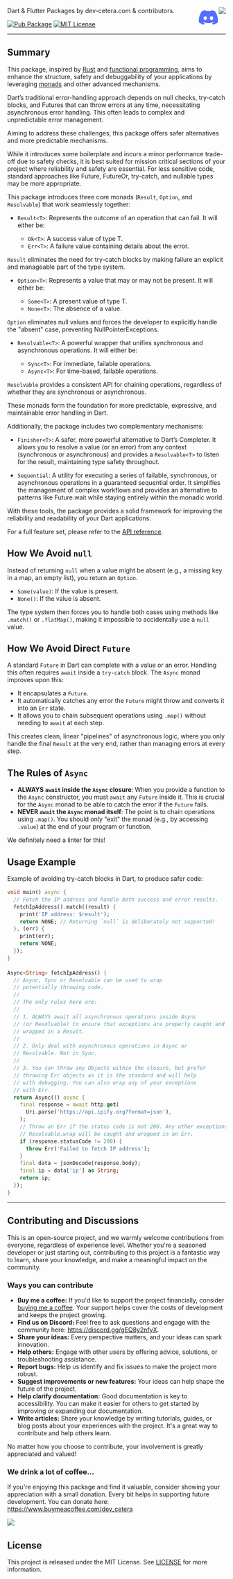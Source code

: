 <a href="https://www.buymeacoffee.com/dev_cetera" target="_blank"><img align="right" src="https://cdn.buymeacoffee.com/buttons/default-orange.png" height="48"></a>
<a href="https://discord.gg/gEQ8y2nfyX" target="_blank"><img align="right" src="https://raw.githubusercontent.com/dev-cetera/resources/refs/heads/main/assets/discord_icon/discord_icon.svg" height="48"></a>

Dart & Flutter Packages by dev-cetera.com & contributors.

[![Pub Package](https://img.shields.io/pub/v/df_safer_dart.svg)](https://pub.dev/packages/df_safer_dart)
[![MIT License](https://img.shields.io/badge/License-MIT-blue.svg)](https://raw.githubusercontent.com/dev-cetera/df_safer_dart/main/LICENSE)

---

## Summary

This package, inspired by [Rust](<https://en.wikipedia.org/wiki/Rust_(programming_language)>) and [functional programming](https://en.wikipedia.org/wiki/Functional_programming), aims to enhance the structure, safety and debuggability of your applications by leveraging [monads](<https://en.wikipedia.org/wiki/Monad_(functional_programming)>) and other advanced mechanisms.

Dart’s traditional error-handling approach depends on null checks, try-catch blocks, and Futures that can throw errors at any time, necessitating asynchronous error handling. This often leads to complex and unpredictable error management.

Aiming to address these challenges, this package offers safer alternatives and more predictable mechanisms.

While it introduces some boilerplate and incurs a minor performance trade-off due to safety checks, it is best suited for mission critical sections of your project where reliability and safety are essential. For less sensitive code, standard approaches like Future, FutureOr, try-catch, and nullable types may be more appropriate.

This package introduces three core monads (`Result`, `Option`, and `Resolvable`) that work seamlessly together:

- `Result<T>`: Represents the outcome of an operation that can fail. It will either be:

  - `Ok<T>`: A success value of type T.
  - `Err<T>`: A failure value containing details about the error.

`Result` eliminates the need for try-catch blocks by making failure an explicit and manageable part of the type system.

- `Option<T>`: Represents a value that may or may not be present. It will either be:

  - `Some<T>`: A present value of type T.
  - `None<T>`: The absence of a value.

`Option` eliminates null values and forces the developer to explicitly handle the "absent" case, preventing NullPointerExceptions.

- `Resolvable<T>`: A powerful wrapper that unifies synchronous and asynchronous operations. It will either be:

  - `Sync<T>`: For immediate, failable operations.
  - `Async<T>`: For time-based, failable operations.

`Resolvable` provides a consistent API for chaining operations, regardless of whether they are synchronous or asynchronous.

These monads form the foundation for more predictable, expressive, and maintainable error handling in Dart.

Additionally, the package includes two complementary mechanisms:

- `Finisher<T>`: A safer, more powerful alternative to Dart’s Completer. It allows you to resolve a value (or an error) from any context (synchronous or asynchronous) and provides a `Resolvable<T>` to listen for the result, maintaining type safety throughout.

- `Sequential`: A utility for executing a series of failable, synchronous, or asynchronous operations in a guaranteed sequential order. It simplifies the management of complex workflows and provides an alternative to patterns like Future.wait while staying entirely within the monadic world.

With these tools, the package provides a solid framework for improving the reliability and readability of your Dart applications.

For a full feature set, please refer to the [API reference](https://pub.dev/documentation/df_safer_dart/).

## How We Avoid `null`

Instead of returning `null` when a value might be absent (e.g., a missing key in a map, an empty list), you return an `Option`.

- `Some(value)`: If the value is present.
- `None()`: If the value is absent.

The type system then forces you to handle both cases using methods like `.match()` or `.flatMap()`, making it impossible to accidentally use a `null` value.

## How We Avoid Direct `Future`

A standard `Future` in Dart can complete with a value or an error. Handling this often requires `await` inside a `try-catch` block. The `Async` monad improves upon this:

- It encapsulates a `Future`.
- It automatically catches any error the `Future` might throw and converts it into an `Err` state.
- It allows you to chain subsequent operations using `.map()` without needing to `await` at each step.

This creates clean, linear "pipelines" of asynchronous logic, where you only handle the final `Result` at the very end, rather than managing errors at every step.

## The Rules of `Async`

- **ALWAYS `await` inside the `Async` closure**: When you provide a function to the `Async` constructor, you must `await` any `Future` inside it. This is crucial for the `Async` monad to be able to catch the error if the `Future` fails.
- **NEVER `await` the `Async` monad itself**: The point is to chain operations using `.map()`. You should only "exit" the monad (e.g., by accessing `.value`) at the end of your program or function.

We definitely need a linter for this!

## Usage Example

Example of avoiding try-catch blocks in Dart, to produce safer code:

```dart
void main() async {
  // Fetch the IP address and handle both success and error results.
  fetchIpAddress().match((result) {
    print('IP address: $result');
    return NONE; // Returning `null` is deliberately not supported!
  }, (err) {
    print(err);
    return NONE;
  });
}

Async<String> fetchIpAddress() {
  // Async, Sync or Resolvable can be used to wrap
  // potentially throwing code.
  //
  // The only rules here are:
  //
  // 1. ALWAYS await all asynchronous operations inside Async
  // (or Resolvable) to ensure that exceptions are properly caught and
  // wrapped in a Result.
  //
  // 2. Only deal with asynchronous operations in Async or
  // Resolvable. Not in Sync.
  //
  // 3. You can throw any Objects within the closure, but prefer
  // throwing Err objects as it is the standard and will help
  // with debugging. You can also wrap any of your exceptions
  // with Err.
  return Async(() async {
    final response = await http.get(
      Uri.parse('https://api.ipify.org?format=json'),
    );
    // Throw an Err if the status code is not 200. Any other exceptions within
    // Resolvable.wrap will be caught and wrapped in an Err.
    if (response.statusCode != 200) {
      throw Err('Failed to fetch IP address');
    }
    final data = jsonDecode(response.body);
    final ip = data['ip'] as String;
    return ip;
  });
}
```

---

## Contributing and Discussions

This is an open-source project, and we warmly welcome contributions from everyone, regardless of experience level. Whether you're a seasoned developer or just starting out, contributing to this project is a fantastic way to learn, share your knowledge, and make a meaningful impact on the community.

### Ways you can contribute

- **Buy me a coffee:** If you'd like to support the project financially, consider [buying me a coffee](https://www.buymeacoffee.com/dev_cetera). Your support helps cover the costs of development and keeps the project growing.
- **Find us on Discord:** Feel free to ask questions and engage with the community here: https://discord.gg/gEQ8y2nfyX.
- **Share your ideas:** Every perspective matters, and your ideas can spark innovation.
- **Help others:** Engage with other users by offering advice, solutions, or troubleshooting assistance.
- **Report bugs:** Help us identify and fix issues to make the project more robust.
- **Suggest improvements or new features:** Your ideas can help shape the future of the project.
- **Help clarify documentation:** Good documentation is key to accessibility. You can make it easier for others to get started by improving or expanding our documentation.
- **Write articles:** Share your knowledge by writing tutorials, guides, or blog posts about your experiences with the project. It's a great way to contribute and help others learn.

No matter how you choose to contribute, your involvement is greatly appreciated and valued!

### We drink a lot of coffee...

If you're enjoying this package and find it valuable, consider showing your appreciation with a small donation. Every bit helps in supporting future development. You can donate here: https://www.buymeacoffee.com/dev_cetera

<a href="https://www.buymeacoffee.com/dev_cetera" target="_blank"><img src="https://cdn.buymeacoffee.com/buttons/default-orange.png" height="40"></a>

## License

This project is released under the MIT License. See [LICENSE](https://raw.githubusercontent.com/dev-cetera/df_safer_dart/main/LICENSE) for more information.
